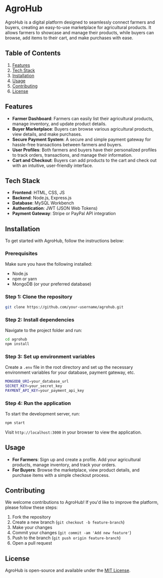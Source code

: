 # AgroHub

AgroHub is a digital platform designed to seamlessly connect farmers and buyers, creating an easy-to-use marketplace for agricultural products. It allows farmers to showcase and manage their products, while buyers can browse, add items to their cart, and make purchases with ease.

## Table of Contents

1. [Features](#features)
2. [Tech Stack](#tech-stack)
3. [Installation](#installation)
4. [Usage](#usage)
5. [Contributing](#contributing)
6. [License](#license)

## Features

- **Farmer Dashboard**: Farmers can easily list their agricultural products, manage inventory, and update product details.
- **Buyer Marketplace**: Buyers can browse various agricultural products, view details, and make purchases.
- **Secure Payment System**: A secure and simple payment gateway for hassle-free transactions between farmers and buyers.
- **User Profiles**: Both farmers and buyers have their personalized profiles to track orders, transactions, and manage their information.
- **Cart and Checkout**: Buyers can add products to the cart and check out with an intuitive, user-friendly interface.

## Tech Stack

- **Frontend**: HTML, CSS, JS
- **Backend**: Node.js, Express.js
- **Database**: MySQL Workbench
- **Authentication**: JWT (JSON Web Tokens)
- **Payment Gateway**: Stripe or PayPal API integration

## Installation

To get started with AgroHub, follow the instructions below:

### Prerequisites

Make sure you have the following installed:

- Node.js
- npm or yarn
- MongoDB (or your preferred database)

### Step 1: Clone the repository

```bash
git clone https://github.com/your-username/agrohub.git
```


### Step 2: Install dependencies

Navigate to the project folder and run:

```bash
cd agrohub
npm install
```

### Step 3: Set up environment variables

Create a `.env` file in the root directory and set up the necessary environment variables for your database, payment gateway, etc.

```bash
MONGODB_URI=your_database_url
SECRET_KEY=your_secret_key
PAYMENT_API_KEY=your_payment_api_key
```

### Step 4: Run the application

To start the development server, run:

```bash
npm start
```

Visit `http://localhost:3000` in your browser to view the application.

## Usage

- **For Farmers**: Sign up and create a profile. Add your agricultural products, manage inventory, and track your orders.
- **For Buyers**: Browse the marketplace, view product details, and purchase items with a simple checkout process.

## Contributing

We welcome contributions to AgroHub! If you'd like to improve the platform, please follow these steps:

1. Fork the repository
2. Create a new branch (`git checkout -b feature-branch`)
3. Make your changes
4. Commit your changes (`git commit -am 'Add new feature'`)
5. Push to the branch (`git push origin feature-branch`)
6. Open a pull request

## License

AgroHub is open-source and available under the [MIT License](LICENSE).
````
